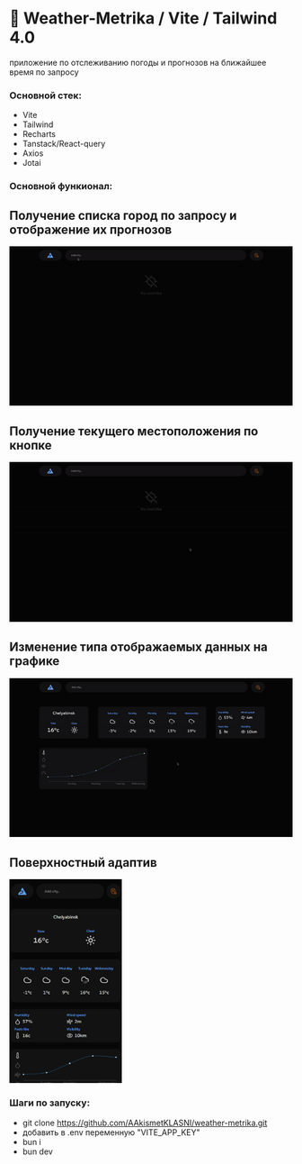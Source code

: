 # :blue_heart: Weather-Metrika / Vite / Tailwind 4.0

приложение по отслеживанию погоды и прогнозов на ближайшее время по запросу

### Основной стек: 
- Vite
- Tailwind
- Recharts
- Tanstack/React-query
- Axios
- Jotai

### Основной функионал: 

## Получение списка город по запросу и отображение их прогнозов
<img src='https://github.com/AAkismetKLASNI/weather-metrika/blob/master/assets.readme/1.gif' alt='gif'/>

## Получение текущего местоположения по кнопке
<img src='https://github.com/AAkismetKLASNI/weather-metrika/blob/master/assets.readme/2.gif' alt='gif'/>

## Изменение типа отображаемых данных на графике
<img src='https://github.com/AAkismetKLASNI/weather-metrika/blob/master/assets.readme/3.gif' alt='gif'/>

## Поверхностный адаптив
<img src='https://github.com/AAkismetKLASNI/weather-metrika/blob/master/assets.readme/1.jpg' width='200' alt='gif'/>

### Шаги по запуску:
- git clone https://github.com/AAkismetKLASNI/weather-metrika.git
- добавить в .env переменную "VITE_APP_KEY"
- bun i
- bun dev
